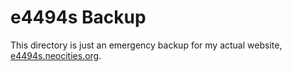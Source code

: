# e4494s Backup

This directory is just an emergency backup for my actual website, [e4494s.neocities.org](https://e4494s.neocities.org).
